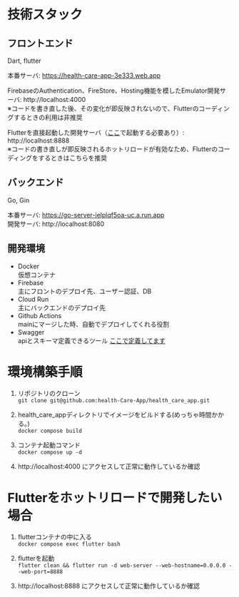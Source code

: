 # 技術スタック
## フロントエンド
Dart, flutter  
  
本番サーバ: https://health-care-app-3e333.web.app  
  
FirebaseのAuthentication、FireStore、Hosting機能を模したEmulator開発サーバ: http://localhost:4000  
※コードを書き直した後、その変化が即反映されないので、Flutterのコーディングするときの利用は非推奨  
  
Flutterを直接起動した開発サーバ（[ここ](https://github.com/health-Care-App/health_care_app/edit/main/README.md#flutter%E3%82%92%E3%83%9B%E3%83%83%E3%83%88%E3%83%AA%E3%83%AD%E3%83%BC%E3%83%89%E3%81%A7%E9%96%8B%E7%99%BA%E3%81%97%E3%81%9F%E3%81%84%E5%A0%B4%E5%90%88)で起動する必要あり）: http://localhost:8888  
※コードの書き直しが即反映されるホットリロードが有効なため、Flutterのコーディングをするときはこちらを推奨
## バックエンド
Go, Gin  
  
本番サーバ: https://go-server-ielplqf5oa-uc.a.run.app  
開発サーバ: http://localhost:8080  
## 開発環境
- Docker  
  仮想コンテナ
- Firebase  
  主にフロントのデプロイ先、ユーザー認証、DB
- Cloud Run  
  主にバックエンドのデプロイ先
- Github Actions  
  mainにマージした時、自動でデプロイしてくれる役割
- Swagger  
  apiとスキーマ定義できるツール [ここで定義してます](https://app.swaggerhub.com/apis/SUISAN0731_1/healthCareAppApi/1.0.0)
# 環境構築手順
1. リポジトリのクローン  
`git clone git@github.com:health-Care-App/health_care_app.git`
  
2. health_care_appディレクトリでイメージをビルドする(めっちゃ時間かかる。)  
`docker compose build`
  
3. コンテナ起動コマンド  
`docker compose up -d`

4. http://localhost:4000 にアクセスして正常に動作しているか確認  
# Flutterをホットリロードで開発したい場合
1. flutterコンテナの中に入る  
`docker compose exec flutter bash`

2. flutterを起動  
`flutter clean && flutter run -d web-server --web-hostname=0.0.0.0 --web-port=8888`

3. http://localhost:8888 にアクセスして正常に動作しているか確認 
